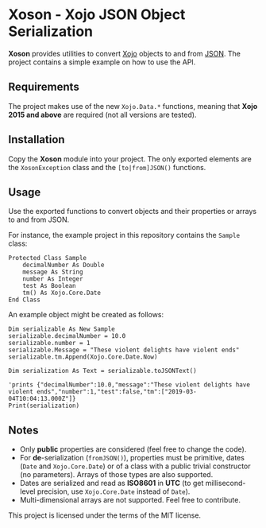 # Xoson - Xojo JSON Object Serialization

__Xoson__ provides utilities to convert [Xojo](https://www.xojo.com/) objects to and from [JSON](https://json.org/). The project contains a simple example on how to use the API.

## Requirements

The project makes use of the new `Xojo.Data.*` functions, meaning that **Xojo 2015 and above** are required (not all versions are tested).

## Installation

Copy the __Xoson__ module into your project. The only exported elements are the `XosonException` class and the `[to|from]JSON()` functions.

## Usage

Use the exported functions to convert objects and their properties or arrays to and from JSON.

For instance, the example project in this repository contains the `Sample` class:
```
Protected Class Sample
    decimalNumber As Double
    message As String
    number As Integer
    test As Boolean
    tm() As Xojo.Core.Date
End Class
```

An example object might be created as follows:
```
Dim serializable As New Sample
serializable.decimalNumber = 10.0
serializable.number = 1
serializable.Message = "These violent delights have violent ends"
serializable.tm.Append(Xojo.Core.Date.Now)

Dim serialization As Text = serializable.toJSONText()

'prints {"decimalNumber":10.0,"message":"These violent delights have violent ends","number":1,"test":false,"tm":["2019-03-04T10:04:13.000Z"]}
Print(serialization)
```

## Notes

* Only **public** properties are considered (feel free to change the code).
* For **de**-serialization (`fromJSON()`), properties must be primitive, dates (`Date` and `Xojo.Core.Date`) or of a class with a public trivial constructor (no parameters). Arrays of those types are also supported.
* Dates are serialized and read as **ISO8601** in **UTC** (to get millisecond-level precision, use `Xojo.Core.Date` instead of `Date`).
* Multi-dimensional arrays are not supported. Feel free to contribute.

This project is licensed under the terms of the MIT license.
